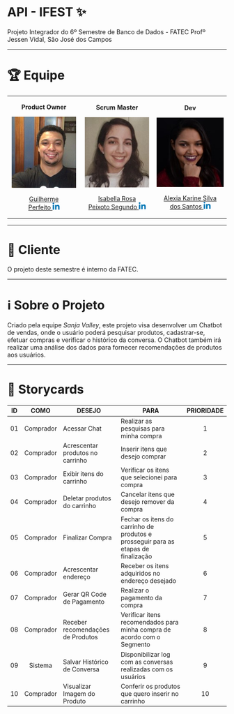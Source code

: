 # API - IFEST :sparkles:
Projeto Integrador do 6º Semestre de Banco de Dados - FATEC Profº Jessen Vidal, São José dos Campos

<hr/>

# :trophy: Equipe

<center>
  <table align="center">
    <tr>
      <td align="center" width="20%">
          <p><b>Product Owner</b></p>
          <p><img src="https://github.com/EquipeFatec/api-5/blob/main/images/Time/Guilherme.jpg"/></p>
          <p><a href="https://github.com/guitambau">Guilherme <br/> Perfeito </a>
          <a href="https://www.linkedin.com/in/guilherme-perfeito-a76729168/"><img src="https://github.com/EquipeFatec/api/blob/main/images/linkedin.png"/></a></p>
        </td>
      <td align="center" width="20%">
          <p><b>Scrum Master</b></p>
          <p><img src="https://github.com/EquipeFatec/api-5/blob/main/images/Time/Isabella.jpg"/></p>
          <p><a href="https://github.com/isarps">Isabella Rosa <br/> Peixoto Segundo </a>
          <a href="https://www.linkedin.com/in/isabellarps/"><img src="https://github.com/EquipeFatec/api/blob/main/images/linkedin.png"/></a></p>
      </td>
      <td align="center" width="20%">
          <p><b>Dev</b></p>
          <p><img src="https://github.com/EquipeFatec/api-5/blob/main/images/Time/Alexia.jpg"/></p>
          <p><a href="https://github.com/alexiakarine">Alexia Karine Silva <br/> dos Santos </a>
          <a href="https://www.linkedin.com/in/alexia-karine-silva-5b0a79116/"><img src="https://github.com/EquipeFatec/api/blob/main/images/linkedin.png"/></a></p>
        </td>
    </tr>
  </table>
 </center>
<hr/>

# :office: Cliente
O projeto deste semestre é interno da FATEC. <br/>

<hr/>

# :information_source: Sobre o Projeto
Criado pela equipe _Sanja Valley_, este projeto visa desenvolver um Chatbot de vendas, onde o usuário poderá pesquisar produtos, cadastrar-se, efetuar compras e verificar o histórico da conversa. O Chatbot também irá realizar uma análise dos dados para fornecer recomendações de produtos aos usuários. <br/>

<hr/>

# :dart: Storycards
| ID |	  COMO   | DESEJO                           |	PARA                                                                               | PRIORIDADE |
| -- | :-------: | -------------------------------- | ---------------------------------------------------------------------------------- | :--------: |
| 01 | Comprador | Acessar Chat                     | Realizar as pesquisas para minha compra                                            |     1      |
| 02 | Comprador | Acrescentar produtos no carrinho |	Inserir itens que desejo comprar                                                   |     2      |
| 03 | Comprador | Exibir itens do carrinho         |	Verificar os itens que selecionei para compra                                      |   	 3      |
| 04 | Comprador | Deletar produtos do carrinho     |	Cancelar itens que desejo remover da compra	                                       |     4      |
| 05 | Comprador | Finalizar Compra                 | Fechar os itens do carrinho de produtos e prosseguir para as etapas de finalização |     5      |
| 06 | Comprador | Acrescentar endereço             | Receber os itens adquiridos no endereço desejado                                   |     6      |
| 07 | Comprador | Gerar QR Code de Pagamento       | Realizar o pagamento da compra                                                     |     7      |
| 08 | Comprador | Receber recomendações de Produtos|	Verificar itens recomendados para minha compra de acordo com o Segmento            |     8      |
| 09 | Sistema   | Salvar Histórico de Conversa     | Disponibilizar log com as conversas realizadas com os usuários                     |     9      |
| 10 | Comprador | Visualizar Imagem do Produto     | Conferir os produtos que quero inserir no carrinho                                 |     10     |

<br/>
